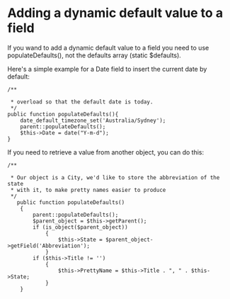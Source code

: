 # Adding a dynamic default value to a field

If you wand to add a dynamic default value to a field you need to use populateDefaults(), not the defaults array (static $defaults).

Here's a simple example for a Date field to insert the current date by default:

~~~ {php}
/**

 * overload so that the default date is today.
 */
public function populateDefaults(){
	date_default_timezone_set('Australia/Sydney');
	parent::populateDefaults();
	$this->Date = date("Y-m-d");
}
~~~

If you need to retrieve a value from another object, you can do this:

~~~ {php}
/**

 * Our object is a City, we'd like to store the abbreviation of the state
 * with it, to make pretty names easier to produce
 */
   public function populateDefaults()
	{
		parent::populateDefaults();
		$parent_object = $this->getParent();
		if (is_object($parent_object))
			{
				$this->State = $parent_object->getField('Abbreviation');	
			}
		if ($this->Title != '')
			{
				$this->PrettyName = $this->Title . ", " . $this->State;
			}
	}
~~~
